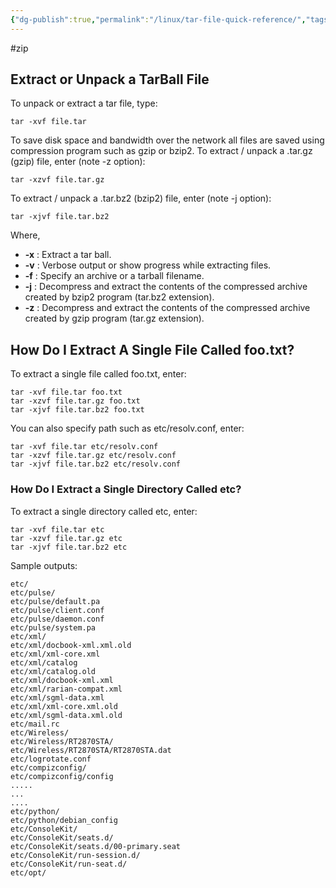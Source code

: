 ```yaml
---
{"dg-publish":true,"permalink":"/linux/tar-file-quick-reference/","tags":["public","linux","tools"],"noteIcon":"1","created":"2024-08-03T14:52:59.336+02:00","updated":"2022-12-23T10:22:06.000+01:00"}
---
```


#zip
## Extract or Unpack a TarBall File

To unpack or extract a tar file, type:

    tar -xvf file.tar

To save disk space and bandwidth over the network all files are saved using compression program such as gzip or bzip2. To extract / unpack a .tar.gz (gzip) file, enter (note -z option):

    tar -xzvf file.tar.gz

To extract / unpack a .tar.bz2 (bzip2) file, enter (note -j option):

    tar -xjvf file.tar.bz2

Where,

* **-x** : Extract a tar ball.
* **-v** : Verbose output or show progress while extracting files.
* **-f** : Specify an archive or a tarball filename.
* **-j** : Decompress and extract the contents of the compressed archive created by bzip2 program (tar.bz2 extension).
* **-z** : Decompress and extract the contents of the compressed archive created by gzip program (tar.gz extension).

## How Do I Extract A Single File Called foo.txt?

To extract a single file called foo.txt, enter:

`tar -xvf file.tar foo.txt`  
`tar -xzvf file.tar.gz foo.txt`  
`tar -xjvf file.tar.bz2 foo.txt`

You can also specify path such as etc/resolv.conf, enter:

`tar -xvf file.tar etc/resolv.conf`  
`tar -xzvf file.tar.gz etc/resolv.conf`  
`tar -xjvf file.tar.bz2 etc/resolv.conf`

### How Do I Extract a Single Directory Called etc?

To extract a single directory called etc, enter:

`tar -xvf file.tar etc`  
`tar -xzvf file.tar.gz etc`  
`tar -xjvf file.tar.bz2 etc`

Sample outputs:

`etc/`  
`etc/pulse/`  
`etc/pulse/default.pa`  
`etc/pulse/client.conf`  
`etc/pulse/daemon.conf`  
`etc/pulse/system.pa`  
`etc/xml/`  
`etc/xml/docbook-xml.xml.old`  
`etc/xml/xml-core.xml`  
`etc/xml/catalog`  
`etc/xml/catalog.old`  
`etc/xml/docbook-xml.xml`  
`etc/xml/rarian-compat.xml`  
`etc/xml/sgml-data.xml`  
`etc/xml/xml-core.xml.old`  
`etc/xml/sgml-data.xml.old`  
`etc/mail.rc`  
`etc/Wireless/`  
`etc/Wireless/RT2870STA/`  
`etc/Wireless/RT2870STA/RT2870STA.dat`  
`etc/logrotate.conf`  
`etc/compizconfig/`  
`etc/compizconfig/config`  
`.....`  
`...`  
`....`  
`etc/python/`  
`etc/python/debian_config`  
`etc/ConsoleKit/`  
`etc/ConsoleKit/seats.d/`  
`etc/ConsoleKit/seats.d/00-primary.seat`  
`etc/ConsoleKit/run-session.d/`  
`etc/ConsoleKit/run-seat.d/`  
`etc/opt/`